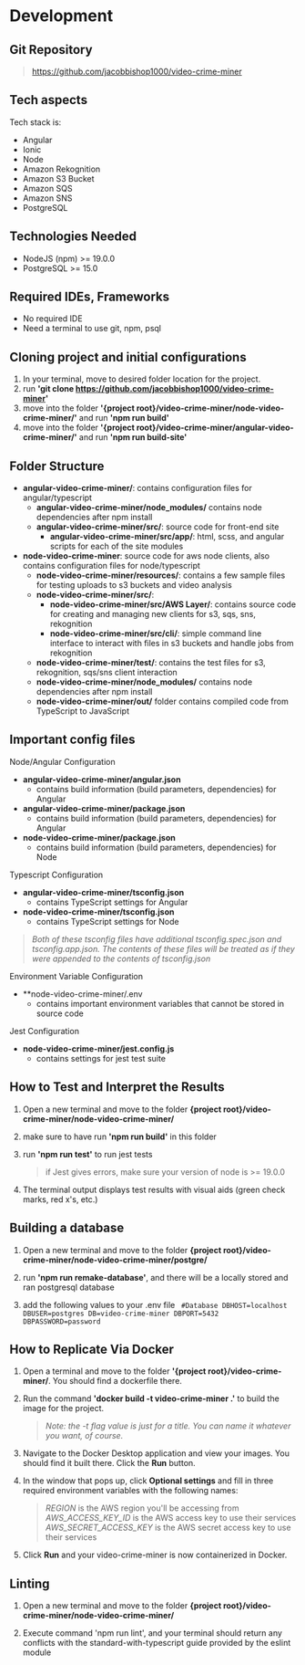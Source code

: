 # Development

## Git Repository
>https://github.com/jacobbishop1000/video-crime-miner

## Tech aspects

Tech stack is:
- Angular
- Ionic
- Node
- Amazon Rekognition
- Amazon S3 Bucket
- Amazon SQS
- Amazon SNS
- PostgreSQL

## Technologies Needed

- NodeJS (npm) >= 19.0.0
- PostgreSQL >= 15.0

 
## Required IDEs, Frameworks

- No required IDE
- Need a terminal to use git, npm, psql

## Cloning project and initial configurations

1. In your terminal, move to desired folder location for the project. 
2. run **'git clone https://github.com/jacobbishop1000/video-crime-miner'**
3. move into the folder **'{project root}/video-crime-miner/node-video-crime-miner/'** and run **'npm run build'**
3. move into the folder **'{project root}/video-crime-miner/angular-video-crime-miner/'** and run **'npm run build-site'**

## Folder Structure

- **angular-video-crime-miner/**: contains configuration files for angular/typescript
    - **angular-video-crime-miner/node_modules/** contains node dependencies after npm install
    - **angular-video-crime-miner/src/**: source code for front-end site
        - **angular-video-crime-miner/src/app/**:  html, scss, and angular scripts for each of the site modules
- **node-video-crime-miner**: source code for aws node clients, also contains configuration files for node/typescript
    - **node-video-crime-miner/resources/**: contains a few sample files for testing uploads to s3 buckets and video analysis
    - **node-video-crime-miner/src/**:
        - **node-video-crime-miner/src/AWS Layer/**: contains source code for creating and managing new clients for s3, sqs, sns, rekognition
        - **node-video-crime-miner/src/cli/**: simple command line interface to interact with files in s3 buckets and handle jobs from rekognition
    - **node-video-crime-miner/test/**: contains the test files for s3, rekognition, sqs/sns client interaction
    - **node-video-crime-miner/node_modules/** contains node dependencies after npm install
    - **node-video-crime-miner/out/** folder contains compiled code from TypeScript to JavaScript

## Important config files

Node/Angular Configuration

- **angular-video-crime-miner/angular.json**
    - contains build information (build parameters, dependencies) for Angular
- **angular-video-crime-miner/package.json**
    - contains build information (build parameters, dependencies) for Angular
- **node-video-crime-miner/package.json**
    - contains build information (build parameters, dependencies) for Node

Typescript Configuration
- **angular-video-crime-miner/tsconfig.json**
    - contains TypeScript settings for Angular
- **node-video-crime-miner/tsconfig.json**
    - contains TypeScript settings for Node

>*Both of these tsconfig files have additional tsconfig.spec.json and tsconfig.app.json. The contents of these files will be treated as if they were appended to the contents of tsconfig.json*

Environment Variable Configuration
- **node-video-crime-miner/.env
    - contains important environment variables that cannot be stored in source code

Jest Configuration
- **node-video-crime-miner/jest.config.js**
    - contains settings for jest test suite

## How to Test and Interpret the Results

1. Open a new terminal and move to the folder **{project root}/video-crime-miner/node-video-crime-miner/**

2. make sure to have run **'npm run build'** in this folder

3. run **'npm run test'** to run jest tests
    > if Jest gives errors, make sure your version of node is >= 19.0.0

4. The terminal output displays test results with visual aids (green check marks, red x's, etc.)

## Building a database

1. Open a new terminal and move to the folder **{project root}/video-crime-miner/node-video-crime-miner/postgre/**

2. run **'npm run remake-database'**, and there will be a locally stored and ran postgresql database

3. add the following values to your .env file
` #Database
DBHOST=localhost
DBUSER=postgres
DB=video-crime-miner
DBPORT=5432
DBPASSWORD=password`

## How to Replicate Via Docker

1. Open a terminal and move to the folder **'{project root}/video-crime-miner/**. You should find a dockerfile there.

2. Run the command **'docker build -t video-crime-miner .'** to build the image for the project.
    >*Note: the -t flag value is just for a title. You can name it whatever you want, of course.*

3. Navigate to the Docker Desktop application and view your images. You should find it built there. Click the **Run** button.

4. In the window that pops up, click **Optional settings** and fill in three required environment variables with the following names:
    >*REGION* is the AWS region you'll be accessing from
    >*AWS_ACCESS_KEY_ID* is the AWS access key to use their services
    >*AWS_SECRET_ACCESS_KEY* is the AWS secret access key to use their services

5. Click **Run** and your video-crime-miner is now containerized in Docker.

## Linting

1. Open a new terminal and move to the folder **{project root}/video-crime-miner/node-video-crime-miner/**

2. Execute command 'npm run lint', and your terminal should return any conflicts with the standard-with-typescript guide provided by the eslint module